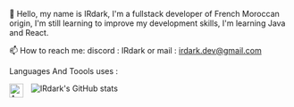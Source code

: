 👋 Hello, my name is IRdark, I'm a fullstack developer of French Moroccan origin, I'm still learning to improve my development skills, I'm learning Java and React.

📫 How to reach me: discord : IRdark or mail : irdark.dev@gmail.com


Languages And Toools uses :

<img align="left" width="25px" src="https://cdn.jsdelivr.net/gh/devicons/devicon/icons/adonisjs/adonisjs-original.svg" alt="AWS" style="padding-right: 11px;">





![IRdark's GitHub stats](https://github-readme-stats.vercel.app/api?username=IRdark6826&show_icons=true&theme=transparent)
